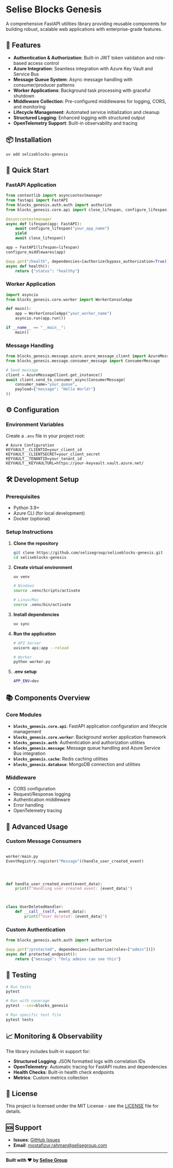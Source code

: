 # Selise Blocks Genesis

A comprehensive FastAPI utilities library providing reusable components for building robust, scalable web applications with enterprise-grade features.

## 🚀 Features

- **Authentication & Authorization**: Built-in JWT token validation and role-based access control
- **Azure Integration**: Seamless integration with Azure Key Vault and Service Bus
- **Message Queue System**: Async message handling with consumer/producer patterns
- **Worker Applications**: Background task processing with graceful shutdown
- **Middleware Collection**: Pre-configured middlewares for logging, CORS, and monitoring
- **Lifecycle Management**: Automated service initialization and cleanup
- **Structured Logging**: Enhanced logging with structured output
- **OpenTelemetry Support**: Built-in observability and tracing

## 📦 Installation

```bash
uv add seliseblocks-genesis
```

## 🏃 Quick Start

### FastAPI Application

```python
from contextlib import asynccontextmanager
from fastapi import FastAPI
from blocks_genesis.auth.auth import authorize
from blocks_genesis.core.api import close_lifespan, configure_lifespan, configure_middlewares

@asynccontextmanager
async def lifespan(app: FastAPI):
    await configure_lifespan("your_app_name")
    yield
    await close_lifespan()

app = FastAPI(lifespan=lifespan)
configure_middlewares(app)

@app.get("/health", dependencies=[authorize(bypass_authorization=True)])
async def health():
    return {"status": "healthy"}
```

### Worker Application

```python
import asyncio
from blocks_genesis.core.worker import WorkerConsoleApp

def main():
    app = WorkerConsoleApp("your_worker_name")
    asyncio.run(app.run())

if __name__ == "__main__":
    main()
```

### Message Handling

```python
from blocks_genesis.message.azure.azure_message_client import AzureMessageClient
from blocks_genesis.message.consumer_message import ConsumerMessage

# Send message
client = AzureMessageClient.get_instance()
await client.send_to_consumer_async(ConsumerMessage(
    consumer_name="your_queue",
    payload={"message": "Hello World!"}
))
```

## ⚙️ Configuration

### Environment Variables

Create a `.env` file in your project root:

```env
# Azure Configuration
KEYVAULT__CLIENTID=your_client_id
KEYVAULT__CLIENTSECRET=your_client_secret
KEYVAULT__TENANTID=your_tenant_id
KEYVAULT__KEYVAULTURL=https://your-keyvault.vault.azure.net/
```

## 🛠️ Development Setup

### Prerequisites

- Python 3.9+
- Azure CLI (for local development)
- Docker (optional)

### Setup Instructions

1. **Clone the repository**
   ```bash
   git clone https://github.com/selisegroup/seliseblocks-genesis.git
   cd seliseblocks-genesis
   ```

2. **Create virtual environment**
   ```bash
   uv venv
   
   # Windows
   source .venv/Scripts/activate
   
   # Linux/Mac
   source .venv/bin/activate
   ```

3. **Install dependencies**
   ```bash
   uv sync
   ```

4. **Run the application**
   ```bash
   # API Server
   uvicorn api:app --reload
   
   # Worker
   python worker.py
   ```
5. **.env setup**
   ```bash
   APP_ENV=dev
   ```

## 📚 Components Overview

### Core Modules

- **`blocks_genesis.core.api`**: FastAPI application configuration and lifecycle management
- **`blocks_genesis.core.worker`**: Background worker application framework
- **`blocks_genesis.auth`**: Authentication and authorization utilities
- **`blocks_genesis.message`**: Message queue handling and Azure Service Bus integration
- **`blocks_genesis.cache`**: Redis caching utilities
- **`blocks_genesis.database`**: MongoDB connection and utilities

### Middleware

- CORS configuration
- Request/Response logging
- Authentication middleware
- Error handling
- OpenTelemetry tracing

## 🔧 Advanced Usage

### Custom Message Consumers

```python

worker/main.py
EventRegistry.register("Message")(handle_user_created_event)




def handle_user_created_event(event_data):
    print(f"Handling user created event: {event_data}")



class UserDeletedHandler:
    def __call__(self, event_data):
        print(f"User deleted: {event_data}")

```

### Custom Authentication

```python
from blocks_genesis.auth.auth import authorize

@app.get("/protected", dependencies=[authorize(roles=["admin"])])
async def protected_endpoint():
    return {"message": "Only admins can see this"}
```

## 🧪 Testing

```bash
# Run tests
pytest

# Run with coverage
pytest --cov=blocks_genesis

# Run specific test file
pytest tests
```

## 📈 Monitoring & Observability

The library includes built-in support for:

- **Structured Logging**: JSON formatted logs with correlation IDs
- **OpenTelemetry**: Automatic tracing for FastAPI routes and dependencies
- **Health Checks**: Built-in health check endpoints
- **Metrics**: Custom metrics collection

## 📄 License

This project is licensed under the MIT License - see the [LICENSE](LICENSE) file for details.

## 🆘 Support

- **Issues**: [GitHub Issues](https://github.com/selisegroup/seliseblocks-genesis/issues)
- **Email**: mostafizur.rahman@selisegroup.com

---

**Built with ❤️ by [Selise Group](https://selisegroup.com)**